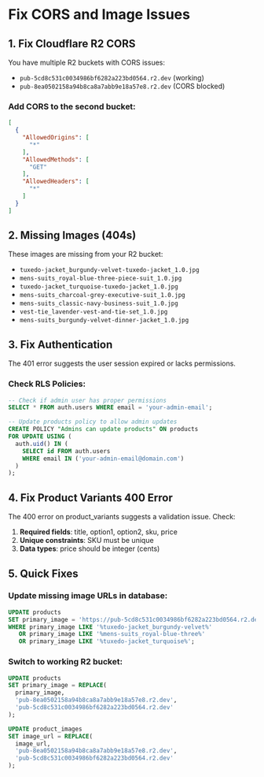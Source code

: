 # Fix CORS and Image Issues

## 1. Fix Cloudflare R2 CORS

You have multiple R2 buckets with CORS issues:
- `pub-5cd8c531c0034986bf6282a223bd0564.r2.dev` (working)
- `pub-8ea0502158a94b8ca8a7abb9e18a57e8.r2.dev` (CORS blocked)

### Add CORS to the second bucket:

```json
[
  {
    "AllowedOrigins": [
      "*"
    ],
    "AllowedMethods": [
      "GET"
    ],
    "AllowedHeaders": [
      "*"
    ]
  }
]
```

## 2. Missing Images (404s)

These images are missing from your R2 bucket:
- `tuxedo-jacket_burgundy-velvet-tuxedo-jacket_1.0.jpg`
- `mens-suits_royal-blue-three-piece-suit_1.0.jpg`
- `tuxedo-jacket_turquoise-tuxedo-jacket_1.0.jpg`
- `mens-suits_charcoal-grey-executive-suit_1.0.jpg`
- `mens-suits_classic-navy-business-suit_1.0.jpg`
- `vest-tie_lavender-vest-and-tie-set_1.0.jpg`
- `mens-suits_burgundy-velvet-dinner-jacket_1.0.jpg`

## 3. Fix Authentication

The 401 error suggests the user session expired or lacks permissions.

### Check RLS Policies:

```sql
-- Check if admin user has proper permissions
SELECT * FROM auth.users WHERE email = 'your-admin-email';

-- Update products policy to allow admin updates
CREATE POLICY "Admins can update products" ON products
FOR UPDATE USING (
  auth.uid() IN (
    SELECT id FROM auth.users 
    WHERE email IN ('your-admin-email@domain.com')
  )
);
```

## 4. Fix Product Variants 400 Error

The 400 error on product_variants suggests a validation issue. Check:

1. **Required fields**: title, option1, option2, sku, price
2. **Unique constraints**: SKU must be unique
3. **Data types**: price should be integer (cents)

## 5. Quick Fixes

### Update missing image URLs in database:
```sql
UPDATE products 
SET primary_image = 'https://pub-5cd8c531c0034986bf6282a223bd0564.r2.dev/batch_1/default-product.jpg'
WHERE primary_image LIKE '%tuxedo-jacket_burgundy-velvet%'
   OR primary_image LIKE '%mens-suits_royal-blue-three%'
   OR primary_image LIKE '%tuxedo-jacket_turquoise%';
```

### Switch to working R2 bucket:
```sql
UPDATE products 
SET primary_image = REPLACE(
  primary_image, 
  'pub-8ea0502158a94b8ca8a7abb9e18a57e8.r2.dev', 
  'pub-5cd8c531c0034986bf6282a223bd0564.r2.dev'
);

UPDATE product_images 
SET image_url = REPLACE(
  image_url, 
  'pub-8ea0502158a94b8ca8a7abb9e18a57e8.r2.dev', 
  'pub-5cd8c531c0034986bf6282a223bd0564.r2.dev'
);
```